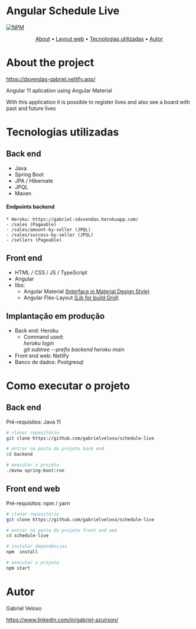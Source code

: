 # Angular Schedule Live
[![NPM](https://img.shields.io/npm/l/react)](https://github.com/gabrielveloso/dsvendas-sds/blob/main/LICENSE) 

<p align="center">
 <a href="#about-the-project">About</a> •
 <a href="#layout-web">Layout web</a> • 
 <a href="#tecnologias-utilizadas">Tecnologias utilizadas</a> •
 <a href="#autor">Autor</a>
</p>

# About the project

https://dsvendas-gabriel.netlify.app/

Angular 11 aplication using Angular Material

With this application it is possible to register lives and also see a board with past and future lives

# Tecnologias utilizadas
## Back end
- Java
- Spring Boot
- JPA / Hibernate
- JPQL
- Maven
#### Endpoints backend
    * Heroku: https://gabriel-sdsvendas.herokuapp.com/
    - /sales (Pageable)
    - /sales/amount-by-seller (JPQL)
    - /sales/success-by-seller (JPQL)
    - /sellers (Pageable)


## Front end
- HTML / CSS / JS / TypeScript
- Angular 
- libs: 
    - Angular Material [(Interface in Material Design Style)](https://material.angular.io/)
    - Angular Flex-Layout [(Lib for build Grid) ](https://www.npmjs.com/package/@angular/flex-layout)

## Implantação em produção
- Back end: Heroku
    - Command used: <br> 
    <i>heroku login</i> <br>
    <i>git subtree --prefix backend heroku main</i>
- Front end web: Netlify
- Banco de dados: Postgresql

# Como executar o projeto

## Back end
Pré-requisitos: Java 11

```bash
# clonar repositório
git clone https://github.com/gabrielveloso/schedule-live

# entrar na pasta do projeto back end
cd backend

# executar o projeto
./mvnw spring-boot:run
```

## Front end web
Pré-requisitos: npm / yarn

```bash
# clonar repositório
git clone https://github.com/gabrielveloso/schedule-live

# entrar na pasta do projeto front end web
cd schedule-live

# instalar dependências
npm  install

# executar o projeto
npm start
```

# Autor

Gabriel Veloso

https://www.linkedin.com/in/gabriel-azuirson/